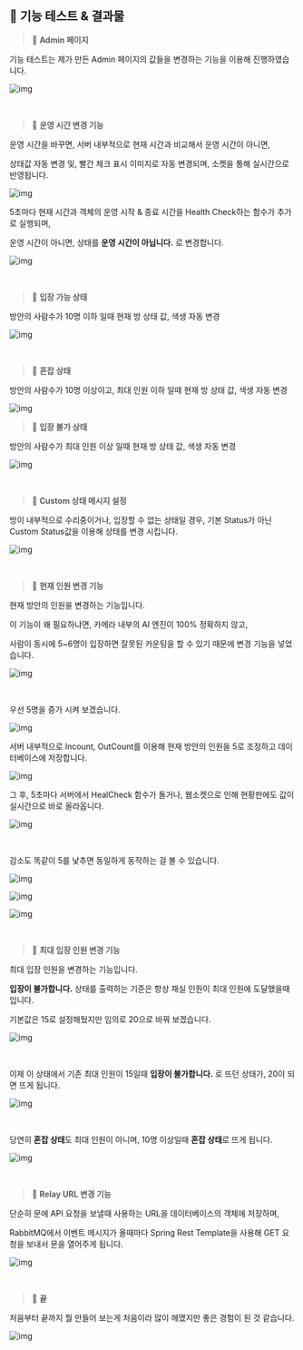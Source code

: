 ## 📘 기능 테스트 & 결과물

> 📌 **Admin 페이지**

기능 테스트는 제가 만든 Admin 페이지의 값들을 변경하는 기능을 이용해 진행하였습니다.

![img](https://raw.githubusercontent.com/spacedustz/Obsidian-Image-Server/main/img2/h-admin.png)

<br>

> 📌 **운영 시간 변경 기능**

운영 시간을 바꾸면, 서버 내부적으로 현재 시간과 비교해서 운영 시간이 아니면,

상태값 자동 변경 및, 빨간 체크 표시 이미지로 자동 변경되며, 소켓을 통해 실시간으로 반영됩니다.

![img](https://raw.githubusercontent.com/spacedustz/Obsidian-Image-Server/main/img2/h-operation-time.png)

5초마다 현재 시간과 객체의 운영 시작 & 종료 시간을 Health Check하는 함수가 추가로 실행되며,

운영 시간이 아니면, 상태를 **운영 시간이 아닙니다.** 로 변경합니다.

![img](https://raw.githubusercontent.com/spacedustz/Obsidian-Image-Server/main/img2/h-close.png)

<br>

> 📌 **입장 가능 상태**

방안의 사람수가 10명 이하 일때 현재 방 상태 값, 색생 자동 변경

![img](https://raw.githubusercontent.com/spacedustz/Obsidian-Image-Server/main/img2/h-1.png)

<br>

> 📌 **혼잡 상태**

방안의 사람수가 10명 이상이고, 최대 인원 이하 일때 현재 방 상태 값, 색생 자동 변경

![img](https://raw.githubusercontent.com/spacedustz/Obsidian-Image-Server/main/img2/h-2.png)
<br>

> 📌 **입장 불가 상태**

방안의 사람수가 최대 인원 이상 일때 현재 방 상태 값, 색생 자동 변경

![img](https://raw.githubusercontent.com/spacedustz/Obsidian-Image-Server/main/img2/h-3.png)

<br>

>📌 **Custom 상태 메시지 설정**

방이 내부적으로 수리중이거나, 입장할 수 없는 상태일 경우, 기본 Status가 아닌 Custom Status값을 이용해 상태를 변경 시킵니다.

![img](https://raw.githubusercontent.com/spacedustz/Obsidian-Image-Server/main/img2/h-custom-status.png)

<br>

> 📌 **현재 인원 변경 기능**

현재 방안의 인원을 변경하는 기능입니다.

이 기능이 왜 필요하냐면, 카메라 내부의 AI 엔진이 100% 정확하지 않고,

사람이 동시에 5~6명이 입장하면 잘못된 카운팅을 할 수 있기 때문에 변경 기능을 넣었습니다.

![img](https://raw.githubusercontent.com/spacedustz/Obsidian-Image-Server/main/img2/h-occupancy.png)

<br>

우선 5명을 증가 시켜 보겠습니다.

![img](https://raw.githubusercontent.com/spacedustz/Obsidian-Image-Server/main/img2/h-occupancy3.png)

서버 내부적으로 Incount, OutCount를 이용해 현재 방안의 인원을 5로 조정하고 데이터베이스에 저장합니다.

![img](https://raw.githubusercontent.com/spacedustz/Obsidian-Image-Server/main/img2/h-occupancy2.png)

그 후, 5초마다 서버에서 HealCheck 함수가 돌거나, 웹소켓으로 인해 현황판에도 값이 실시간으로 바로 올라옵니다.

![img](https://raw.githubusercontent.com/spacedustz/Obsidian-Image-Server/main/img2/h-occupancy4.png)

<br>

감소도 똑같이 5를 낯추면 동일하게 동작하는 걸 볼 수 있습니다.

![img](https://raw.githubusercontent.com/spacedustz/Obsidian-Image-Server/main/img2/h-occupancy6.png)

![img](https://raw.githubusercontent.com/spacedustz/Obsidian-Image-Server/main/img2/h-occupancy5.png)

![img](https://raw.githubusercontent.com/spacedustz/Obsidian-Image-Server/main/img2/h-occupancy7.png)




<br>

> 📌 **최대 입장 인원 변경 기능**

최대 입장 인원을 변경하는 기능입니다.

**입장이 불가합니다.** 상태를 출력하는 기준은 항상 재실 인원이 최대 인원에 도달했을때 입니다.

기본값은 15로 설정해뒀지만 임의로 20으로 바꿔 보겠습니다.

![img](https://raw.githubusercontent.com/spacedustz/Obsidian-Image-Server/main/img2/h-max-count-desc.png)

<br>

이제 이 상태에서 기존 최대 인원이 15일때 **입장이 불가합니다.** 로 뜨던 상태가, 20이 되면 뜨게 됩니다.

![img](https://raw.githubusercontent.com/spacedustz/Obsidian-Image-Server/main/img2/h-max-count3.png)

<br>

당연히 **혼잡 상태**도 최대 인원이 아니며, 10명 이상일때 **혼잡 상태**로 뜨게 됩니다.

![img](https://raw.githubusercontent.com/spacedustz/Obsidian-Image-Server/main/img2/h-max-count2.png)

<br>

> 📌 **Relay URL 변경 기능**

단순히 문에 API 요청을 보낼때 사용하는 URL을 데이터베이스의 객체에 저장하며,

RabbitMQ에서 이벤트 메시지가 올때마다 Spring Rest Template을 사용해 GET 요청을 보내서 문을 열어주게 됩니다.

![img](https://raw.githubusercontent.com/spacedustz/Obsidian-Image-Server/main/img2/h-relay.png)

<br>

> 📌 **끝**

처음부터 끝까지 뭘 만들어 보는게 처음이라 많이 헤맸지만 좋은 경험이 된 것 같습니다.

![img](https://raw.githubusercontent.com/spacedustz/Obsidian-Image-Server/main/img2/h-finish.png)